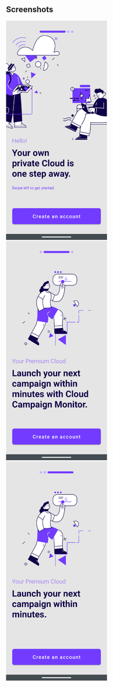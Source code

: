 ## Screenshots
<img src="Screenshots/Screen1.png" height="600">     <img src="Screenshots/Screen2.png" height="600">     <img src="Screenshots/Screen3.png" height="600">

